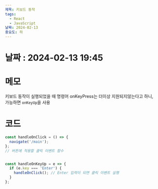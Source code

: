 ```yaml
---
제목: 키보드 동작
tags:
  - React
  - JavaScript
날짜: 2024-02-13
중요도: 하
---
```

# 날짜  : 2024-02-13  19:45


# 메모
키보드 동작이 실행되었을 때 명령어 onKeyPress는 더이상 지원되지않는다고 하니, 가능하면 `onKeyUp`을 사용

# 코드
```javascript
const handleOnClick = () => {
  navigate('/main');
};
// 버튼에 적용할 클릭 이벤트 함수


const handleOnKeyUp = e => {
  if (e.key === 'Enter') {
    handleOnClick(); // Enter 입력이 되면 클릭 이벤트 실행
  }
};
```

